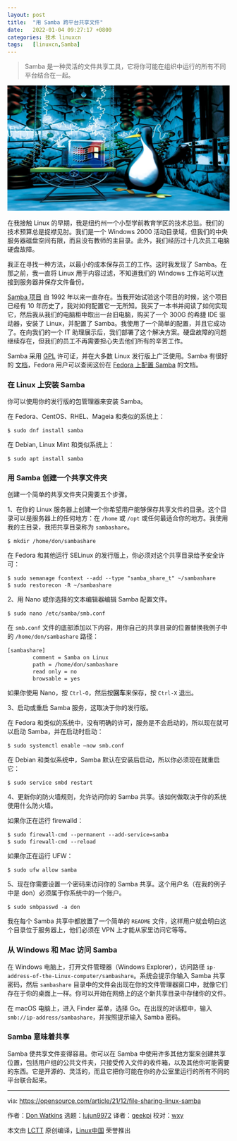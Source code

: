 ```yaml
---
layout: post
title:	"用 Samba 跨平台共享文件"
date:	2022-01-04 09:27:17 +0800 
categories:	技术 linuxcn 
tags:	[linuxcn,Samba]
---
```




> 
> Samba 是一种灵活的文件共享工具，它将你可能在组织中运行的所有不同平台结合在一起。
> 
> 
> 


![](/Asserts/Images/album/202201/04/092708dsjqu1fbfjjhee1j.jpg "Files in a folder")


在我接触 Linux 的早期，我是纽约州一个小型学前教育学区的技术总监。我们的技术预算总是捉襟见肘。我们是一个 Windows 2000 活动目录域，但我们的中央服务器磁盘空间有限，而且没有教师的主目录。此外，我们经历过十几次员工电脑硬盘故障。


我正在寻找一种方法，以最小的成本保存员工的工作。这时我发现了 Samba。在那之前，我一直将 Linux 用于内容过滤，不知道我们的 Windows 工作站可以连接到服务器并保存文件备份。


[Samba 项目](https://www.samba.org/) 自 1992 年以来一直存在。当我开始试验这个项目的时候，这个项目已经有 10 年历史了，我对如何配置它一无所知。我买了一本书并阅读了如何实现它，然后我从我们的电脑柜中取出一台旧电脑，购买了一个 300G 的希捷 IDE 驱动器，安装了 Linux，并配置了 Samba。我使用了一个简单的配置，并且它成功了。在向我们的一个 IT 助理展示后，我们部署了这个解决方案。硬盘故障的问题继续存在，但我们的员工不再需要担心失去他们所有的辛苦工作。


Samba 采用 [GPL](https://www.samba.org/samba/docs/GPL.html) 许可证，并在大多数 Linux 发行版上广泛使用。Samba 有很好的 [文档](https://www.samba.org/samba/docs/)，Fedora 用户可以查阅这份在 [Fedora 上配置 Samba](https://docs.fedoraproject.org/en-US/quick-docs/samba/) 的文档。


### 在 Linux 上安装 Samba


你可以使用你的发行版的包管理器来安装 Samba。


在 Fedora、CentOS、RHEL、Mageia 和类似的系统上：



```
$ sudo dnf install samba

```

在 Debian, Linux Mint 和类似系统上：



```
$ sudo apt install samba

```

### 用 Samba 创建一个共享文件夹


创建一个简单的共享文件夹只需要五个步骤。


1、在你的 Linux 服务器上创建一个你希望用户能够保存共享文件的目录。这个目录可以是服务器上的任何地方：在 `/home` 或 `/opt` 或任何最适合你的地方。我使用我的主目录，我把共享目录称为 `sambashare`。



```
$ mkdir /home/don/sambashare

```

在 Fedora 和其他运行 SELinux 的发行版上，你必须对这个共享目录给予安全许可：



```
$ sudo semanage fcontext --add --type "samba_share_t" ~/sambashare
$ sudo restorecon -R ~/sambashare

```

2、用 Nano 或你选择的文本编辑器编辑 Samba 配置文件。



```
$ sudo nano /etc/samba/smb.conf

```

在 `smb.conf` 文件的底部添加以下内容，用你自己的共享目录的位置替换我例子中的 `/home/don/sambashare` 路径：



```
[sambashare]
        comment = Samba on Linux       
        path = /home/don/sambashare
        read only = no
        browsable = yes

```

如果你使用 Nano，按 `Ctrl-O`，然后按**回车**来保存，按 `Ctrl-X` 退出。


3、启动或重启 Samba 服务，这取决于你的发行版。


在 Fedora 和类似的系统中，没有明确的许可，服务是不会启动的，所以现在就可以启动 Samba，并在启动时启动：



```
$ sudo systemctl enable –now smb.conf

```

在 Debian 和类似系统中，Samba 默认在安装后启动，所以你必须现在就重启它：



```
$ sudo service smbd restart

```

4、更新你的防火墙规则，允许访问你的 Samba 共享。该如何做取决于你的系统使用什么防火墙。


如果你正在运行 firewalld：



```
$ sudo firewall-cmd --permanent --add-service=samba
$ sudo firewall-cmd --reload

```

如果你正在运行 UFW：



```
$ sudo ufw allow samba

```

5、现在你需要设置一个密码来访问你的 Samba 共享。这个用户名（在我的例子中是 don）必须属于你系统中的一个账户。



```
$ sudo smbpasswd -a don

```

我在每个 Samba 共享中都放置了一个简单的 `README` 文件，这样用户就会明白这个目录位于服务器上，他们必须在 VPN 上才能从家里访问它等等。


### 从 Windows 和 Mac 访问 Samba


在 Windows 电脑上，打开文件管理器（Windows Explorer），访问路径 `ip-address-of-the-Linux-computer/sambashare`。系统会提示你输入 Samba 共享密码，然后 `sambashare` 目录中的文件会出现在你的文件管理器窗口中，就像它们存在于你的桌面上一样。你可以开始在网络上的这个新共享目录中存储你的文件。


在 macOS 电脑上，进入 Finder 菜单，选择 Go。在出现的对话框中，输入 `smb://ip-address/sambashare`，并按照提示输入 Samba 密码。


### Samba 意味着共享


Samba 使共享文件变得容易。你可以在 Samba 中使用许多其他方案来创建共享位置，包括用户组的公共文件夹，只接受传入文件的收件箱，以及其他你可能需要的东西。它是开源的、灵活的，而且它把你可能在你的办公室里运行的所有不同的平台联合起来。




---


via: <https://opensource.com/article/21/12/file-sharing-linux-samba>


作者：[Don Watkins](https://opensource.com/users/don-watkins) 选题：[lujun9972](https://github.com/lujun9972) 译者：[geekpi](https://github.com/geekpi) 校对：[wxy](https://github.com/wxy)


本文由 [LCTT](https://github.com/LCTT/TranslateProject) 原创编译，[Linux中国](https://linux.cn/) 荣誉推出
